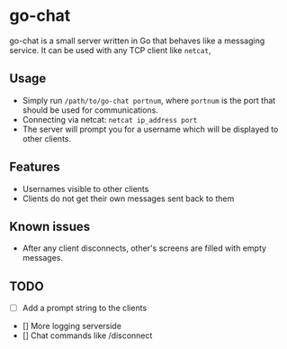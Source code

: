 # go-chat

go-chat is a small server written in Go that behaves like a messaging service.
It can be used with any TCP client like `netcat`,

## Usage
- Simply run `/path/to/go-chat portnum`, where `portnum` is the port that should be used for communications.
- Connecting via netcat: `netcat ip_address port`
- The server will prompt you for a username which will be displayed to other clients.

## Features
- Usernames visible to other clients
- Clients do not get their own messages sent back to them

## Known issues
- After any client disconnects, other's screens are filled with empty messages.

## TODO
- [ ] Add a prompt string to the clients
- [] More logging serverside
- [] Chat commands like /disconnect
